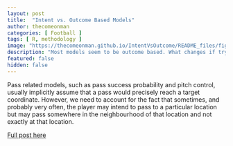 ```yaml
---
layout: post
title:  "Intent vs. Outcome Based Models"
author: thecomeonman
categories: [ Football ]
tags: [ R, methodology ]
image: "https://thecomeonman.github.io/IntentVsOutcome/README_files/figure-markdown_strict/IntentIllustrationDifferencePC-1.png"
description: "Most models seem to be outcome based. What changes if try to incorporate intent?"
featured: false
hidden: false
---
```


Pass related models, such as pass success probability and pitch control, usually implicitly assume that a pass would precisely reach a target coordinate. However, we need to account for the fact that sometimes, and probably very often, the player may intend to pass to a particular location but may pass somewhere in the neighbourhood of that location and not exactly at that location.

[Full post here](https://thecomeonman.github.io/IntentVsOutcome/)
